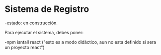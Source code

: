 <h1>Sistema de Registro</h1>

-estado: en construcción.

Para ejecutar el sistema, debes poner:

-npm isntall react ("esto es a modo didáctico, aun no esta definido si sera un proyecto react")
